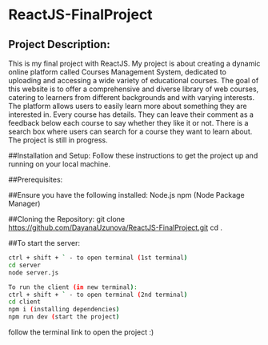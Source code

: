 # ReactJS-FinalProject
## Project Description:
This is my final project with ReactJS. 
My project is about creating a dynamic online platform called Courses Management System, dedicated to uploading and accessing a wide variety of educational courses. The goal of this website is to offer a comprehensive and diverse library of web courses, catering to learners from different backgrounds and with varying interests. The platform allows users to easily learn more about something they are interested in. Every course has details. They can leave their comment as a feedback below each course to say whether they like it or not. There is a search box where users can search for a course they want to learn about. The project is still in progress.

##Installation and Setup:
Follow these instructions to get the project up and running on your local machine.

##Prerequisites:

##Ensure you have the following installed:
Node.js
npm (Node Package Manager)

##Cloning the Repository:
git clone https://github.com/DayanaUzunova/ReactJS-FinalProject.git
cd .

##To start the server:
```bash
ctrl + shift + ` - to open terminal (1st terminal)
cd server
node server.js
```

```bash
To run the client (in new terminal):
ctrl + shift + ` - to open terminal (2nd terminal)
cd client
npm i (installing dependencies)
npm run dev (start the project)
```
follow the terminal link to open the project :)
